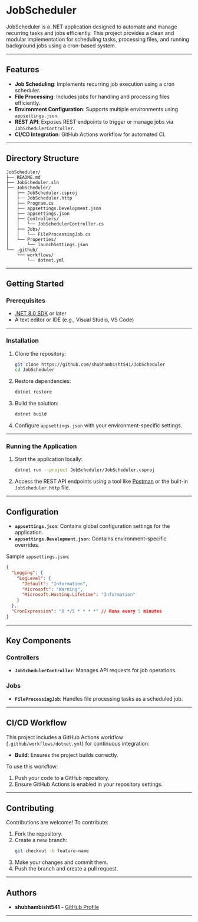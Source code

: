 # JobScheduler

JobScheduler is a .NET application designed to automate and manage recurring tasks and jobs efficiently. This project provides a clean and modular implementation for scheduling tasks, processing files, and running background jobs using a cron-based system.

---

## Features

- **Job Scheduling**: Implements recurring job execution using a cron scheduler.
- **File Processing**: Includes jobs for handling and processing files efficiently.
- **Environment Configuration**: Supports multiple environments using `appsettings.json`.
- **REST API**: Exposes REST endpoints to trigger or manage jobs via `JobSchedulerController`.
- **CI/CD Integration**: GitHub Actions workflow for automated CI.

---

## Directory Structure

```
JobScheduler/
├── README.md
├── JobScheduler.sln
├── JobScheduler/
│   ├── JobScheduler.csproj
│   ├── JobScheduler.http
│   ├── Program.cs
│   ├── appsettings.Development.json
│   ├── appsettings.json
│   ├── Controllers/
│   │   └── JobSchedulerController.cs
│   ├── Jobs/
│   │   └── FileProcessingJob.cs
│   └── Properties/
│       └── launchSettings.json
└── .github/
    └── workflows/
        └── dotnet.yml
```

---

## Getting Started

### Prerequisites

- [.NET 8.0 SDK](https://dotnet.microsoft.com/download/dotnet/8.0) or later
- A text editor or IDE (e.g., Visual Studio, VS Code)

---

### Installation

1. Clone the repository:
   ```bash
   git clone https://github.com/shubhambisht541/JobScheduler
   cd JobScheduler
   ```

2. Restore dependencies:
   ```bash
   dotnet restore
   ```

3. Build the solution:
   ```bash
   dotnet build
   ```

4. Configure `appsettings.json` with your environment-specific settings.

---

### Running the Application

1. Start the application locally:
   ```bash
   dotnet run --project JobScheduler/JobScheduler.csproj
   ```

2. Access the REST API endpoints using a tool like [Postman](https://www.postman.com/) or the built-in `JobScheduler.http` file.

---

## Configuration

- **`appsettings.json`**: Contains global configuration settings for the application.
- **`appsettings.Development.json`**: Contains environment-specific overrides.

Sample `appsettings.json`:
```json
{
  "Logging": {
    "LogLevel": {
      "Default": "Information",
      "Microsoft": "Warning",
      "Microsoft.Hosting.Lifetime": "Information"
    }
  },
  "CronExpression": "0 */5 * * * *" // Runs every 5 minutes
}
```

---

## Key Components

### Controllers
- **`JobSchedulerController`**: Manages API requests for job operations.

### Jobs
- **`FileProcessingJob`**: Handles file processing tasks as a scheduled job.

---

## CI/CD Workflow

This project includes a GitHub Actions workflow (`.github/workflows/dotnet.yml`) for continuous integration:

- **Build**: Ensures the project builds correctly.

To use this workflow:
1. Push your code to a GitHub repository.
2. Ensure GitHub Actions is enabled in your repository settings.

---

## Contributing

Contributions are welcome! To contribute:
1. Fork the repository.
2. Create a new branch:
   ```bash
   git checkout -b feature-name
   ```
3. Make your changes and commit them.
4. Push the branch and create a pull request.

---

## Authors

- **shubhambisht541** - [GitHub Profile](https://github.com/shubhambisht541)

---
